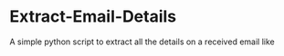 # Extract-Email-Details
A simple python script to extract all the details on a received email like 
